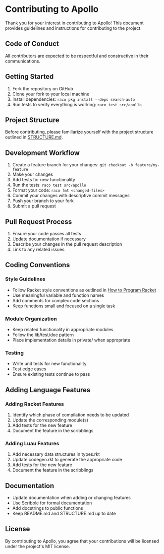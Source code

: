 # Contributing to Apollo

Thank you for your interest in contributing to Apollo! This document provides guidelines and instructions for contributing to the project.

## Code of Conduct

All contributors are expected to be respectful and constructive in their communications.

## Getting Started

1. Fork the repository on GitHub
2. Clone your fork to your local machine
3. Install dependencies: `raco pkg install --deps search-auto`
4. Run tests to verify everything is working: `raco test src/apollo`

## Project Structure

Before contributing, please familiarize yourself with the project structure outlined in [STRUCTURE.md](STRUCTURE.md).

## Development Workflow

1. Create a feature branch for your changes: `git checkout -b feature/my-feature`
2. Make your changes
3. Add tests for new functionality
4. Run the tests: `raco test src/apollo`
5. Format your code: `raco fmt <changed-files>`
6. Commit your changes with descriptive commit messages
7. Push your branch to your fork
8. Submit a pull request

## Pull Request Process

1. Ensure your code passes all tests
2. Update documentation if necessary
3. Describe your changes in the pull request description
4. Link to any related issues

## Coding Conventions

### Style Guidelines

- Follow Racket style conventions as outlined in [How to Program Racket](https://docs.racket-lang.org/style/index.html)
- Use meaningful variable and function names
- Add comments for complex code sections
- Keep functions small and focused on a single task

### Module Organization

- Keep related functionality in appropriate modules
- Follow the lib/test/doc pattern
- Place implementation details in private/ when appropriate

### Testing

- Write unit tests for new functionality
- Test edge cases
- Ensure existing tests continue to pass

## Adding Language Features

### Adding Racket Features

1. Identify which phase of compilation needs to be updated
2. Update the corresponding module(s)
3. Add tests for the new feature
4. Document the feature in the scribblings

### Adding Luau Features

1. Add necessary data structures in types.rkt
2. Update codegen.rkt to generate the appropriate code
3. Add tests for the new feature
4. Document the feature in the scribblings

## Documentation

- Update documentation when adding or changing features
- Use Scribble for formal documentation
- Add docstrings to public functions
- Keep README.md and STRUCTURE.md up to date

## License

By contributing to Apollo, you agree that your contributions will be licensed under the project's MIT license. 